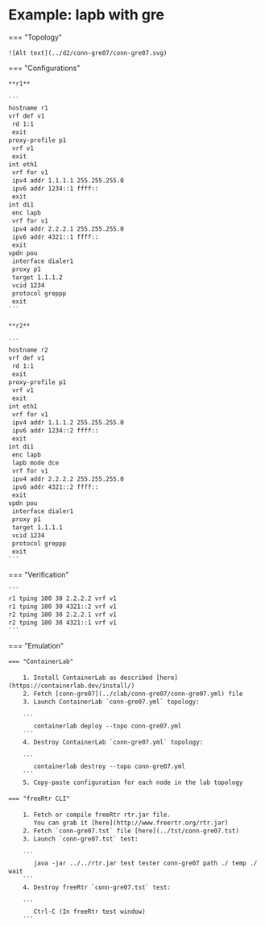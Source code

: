 # Example: lapb with gre

=== "Topology"

    ![Alt text](../d2/conn-gre07/conn-gre07.svg)

=== "Configurations"

    **r1**

    ```
    hostname r1
    vrf def v1
     rd 1:1
     exit
    proxy-profile p1
     vrf v1
     exit
    int eth1
     vrf for v1
     ipv4 addr 1.1.1.1 255.255.255.0
     ipv6 addr 1234::1 ffff::
     exit
    int di1
     enc lapb
     vrf for v1
     ipv4 addr 2.2.2.1 255.255.255.0
     ipv6 addr 4321::1 ffff::
     exit
    vpdn pou
     interface dialer1
     proxy p1
     target 1.1.1.2
     vcid 1234
     protocol greppp
     exit
    ```

    **r2**

    ```
    hostname r2
    vrf def v1
     rd 1:1
     exit
    proxy-profile p1
     vrf v1
     exit
    int eth1
     vrf for v1
     ipv4 addr 1.1.1.2 255.255.255.0
     ipv6 addr 1234::2 ffff::
     exit
    int di1
     enc lapb
     lapb mode dce
     vrf for v1
     ipv4 addr 2.2.2.2 255.255.255.0
     ipv6 addr 4321::2 ffff::
     exit
    vpdn pou
     interface dialer1
     proxy p1
     target 1.1.1.1
     vcid 1234
     protocol greppp
     exit
    ```

=== "Verification"

    ```
    r1 tping 100 30 2.2.2.2 vrf v1
    r1 tping 100 30 4321::2 vrf v1
    r2 tping 100 30 2.2.2.1 vrf v1
    r2 tping 100 30 4321::1 vrf v1
    ```

=== "Emulation"

    === "ContainerLab"

        1. Install ContainerLab as described [here](https://containerlab.dev/install/)  
        2. Fetch [conn-gre07](../clab/conn-gre07/conn-gre07.yml) file  
        3. Launch ContainerLab `conn-gre07.yml` topology:  

        ```
           containerlab deploy --topo conn-gre07.yml  
        ```
        4. Destroy ContainerLab `conn-gre07.yml` topology:  

        ```
           containerlab destroy --topo conn-gre07.yml  
        ```
        5. Copy-paste configuration for each node in the lab topology

    === "freeRtr CLI"

        1. Fetch or compile freeRtr rtr.jar file.  
           You can grab it [here](http://www.freertr.org/rtr.jar)  
        2. Fetch `conn-gre07.tst` file [here](../tst/conn-gre07.tst)  
        3. Launch `conn-gre07.tst` test:  

        ```
           java -jar ../../rtr.jar test tester conn-gre07 path ./ temp ./ wait
        ```
        4. Destroy freeRtr `conn-gre07.tst` test:  

        ```
           Ctrl-C (In freeRtr test window)
        ```

